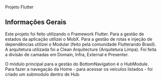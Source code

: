 Projeto Flutter

## Informações Gerais

Este projeto foi feito utilizando o Framework Flutter. Para a gestão de estados da aplicação utilizei o MobX. Para a
gestão de rotas e injeção de dependências utilizei o Modular (feito pela comunidade Flutterando Brasil).
A arquitetura utilizada foi a Clean Arquitecture (Arquitetura Limpa). Foi feita a divisão de camadas em Domain, Infra, External e Presenter.

O módulo principal para a gestão do BottomNavigation é o HubModule. Para fazer a navegação da Home - para acessar os veículos listados - foi criado um submodulo dentro de Hub.
